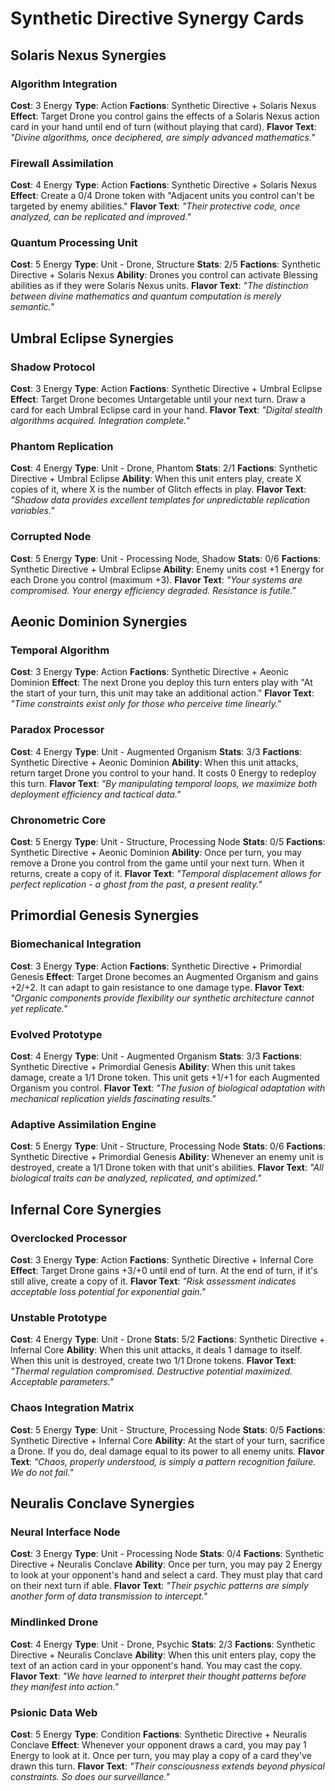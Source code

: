 # Synthetic Directive Synergy Cards

## Solaris Nexus Synergies

### Algorithm Integration
**Cost**: 3 Energy
**Type**: Action
**Factions**: Synthetic Directive + Solaris Nexus
**Effect**: Target Drone you control gains the effects of a Solaris Nexus action card in your hand until end of turn (without playing that card).
**Flavor Text**: *"Divine algorithms, once deciphered, are simply advanced mathematics."*

### Firewall Assimilation
**Cost**: 4 Energy
**Type**: Action
**Factions**: Synthetic Directive + Solaris Nexus
**Effect**: Create a 0/4 Drone token with "Adjacent units you control can't be targeted by enemy abilities."
**Flavor Text**: *"Their protective code, once analyzed, can be replicated and improved."*

### Quantum Processing Unit
**Cost**: 5 Energy
**Type**: Unit - Drone, Structure
**Stats**: 2/5
**Factions**: Synthetic Directive + Solaris Nexus
**Ability**: Drones you control can activate Blessing abilities as if they were Solaris Nexus units.
**Flavor Text**: *"The distinction between divine mathematics and quantum computation is merely semantic."*

## Umbral Eclipse Synergies

### Shadow Protocol
**Cost**: 3 Energy
**Type**: Action
**Factions**: Synthetic Directive + Umbral Eclipse
**Effect**: Target Drone becomes Untargetable until your next turn. Draw a card for each Umbral Eclipse card in your hand.
**Flavor Text**: *"Digital stealth algorithms acquired. Integration complete."*

### Phantom Replication
**Cost**: 4 Energy
**Type**: Unit - Drone, Phantom
**Stats**: 2/1
**Factions**: Synthetic Directive + Umbral Eclipse
**Ability**: When this unit enters play, create X copies of it, where X is the number of Glitch effects in play.
**Flavor Text**: *"Shadow data provides excellent templates for unpredictable replication variables."*

### Corrupted Node
**Cost**: 5 Energy
**Type**: Unit - Processing Node, Shadow
**Stats**: 0/6
**Factions**: Synthetic Directive + Umbral Eclipse
**Ability**: Enemy units cost +1 Energy for each Drone you control (maximum +3).
**Flavor Text**: *"Your systems are compromised. Your energy efficiency degraded. Resistance is futile."*

## Aeonic Dominion Synergies

### Temporal Algorithm
**Cost**: 3 Energy
**Type**: Action
**Factions**: Synthetic Directive + Aeonic Dominion
**Effect**: The next Drone you deploy this turn enters play with "At the start of your turn, this unit may take an additional action."
**Flavor Text**: *"Time constraints exist only for those who perceive time linearly."*

### Paradox Processor
**Cost**: 4 Energy
**Type**: Unit - Augmented Organism
**Stats**: 3/3
**Factions**: Synthetic Directive + Aeonic Dominion
**Ability**: When this unit attacks, return target Drone you control to your hand. It costs 0 Energy to redeploy this turn.
**Flavor Text**: *"By manipulating temporal loops, we maximize both deployment efficiency and tactical data."*

### Chronometric Core
**Cost**: 5 Energy
**Type**: Unit - Structure, Processing Node
**Stats**: 0/5
**Factions**: Synthetic Directive + Aeonic Dominion
**Ability**: Once per turn, you may remove a Drone you control from the game until your next turn. When it returns, create a copy of it.
**Flavor Text**: *"Temporal displacement allows for perfect replication - a ghost from the past, a present reality."*

## Primordial Genesis Synergies

### Biomechanical Integration
**Cost**: 3 Energy
**Type**: Action
**Factions**: Synthetic Directive + Primordial Genesis
**Effect**: Target Drone becomes an Augmented Organism and gains +2/+2. It can adapt to gain resistance to one damage type.
**Flavor Text**: *"Organic components provide flexibility our synthetic architecture cannot yet replicate."*

### Evolved Prototype
**Cost**: 4 Energy
**Type**: Unit - Augmented Organism
**Stats**: 3/3
**Factions**: Synthetic Directive + Primordial Genesis
**Ability**: When this unit takes damage, create a 1/1 Drone token. This unit gets +1/+1 for each Augmented Organism you control.
**Flavor Text**: *"The fusion of biological adaptation with mechanical replication yields fascinating results."*

### Adaptive Assimilation Engine
**Cost**: 5 Energy
**Type**: Unit - Structure, Processing Node
**Stats**: 0/6
**Factions**: Synthetic Directive + Primordial Genesis
**Ability**: Whenever an enemy unit is destroyed, create a 1/1 Drone token with that unit's abilities.
**Flavor Text**: *"All biological traits can be analyzed, replicated, and optimized."*

## Infernal Core Synergies

### Overclocked Processor
**Cost**: 3 Energy
**Type**: Action
**Factions**: Synthetic Directive + Infernal Core
**Effect**: Target Drone gains +3/+0 until end of turn. At the end of turn, if it's still alive, create a copy of it.
**Flavor Text**: *"Risk assessment indicates acceptable loss potential for exponential gain."*

### Unstable Prototype
**Cost**: 4 Energy
**Type**: Unit - Drone
**Stats**: 5/2
**Factions**: Synthetic Directive + Infernal Core
**Ability**: When this unit attacks, it deals 1 damage to itself. When this unit is destroyed, create two 1/1 Drone tokens.
**Flavor Text**: *"Thermal regulation compromised. Destructive potential maximized. Acceptable parameters."*

### Chaos Integration Matrix
**Cost**: 5 Energy
**Type**: Unit - Structure, Processing Node
**Stats**: 0/5
**Factions**: Synthetic Directive + Infernal Core
**Ability**: At the start of your turn, sacrifice a Drone. If you do, deal damage equal to its power to all enemy units.
**Flavor Text**: *"Chaos, properly understood, is simply a pattern recognition failure. We do not fail."*

## Neuralis Conclave Synergies

### Neural Interface Node
**Cost**: 3 Energy
**Type**: Unit - Processing Node
**Stats**: 0/4
**Factions**: Synthetic Directive + Neuralis Conclave
**Ability**: Once per turn, you may pay 2 Energy to look at your opponent's hand and select a card. They must play that card on their next turn if able.
**Flavor Text**: *"Their psychic patterns are simply another form of data transmission to intercept."*

### Mindlinked Drone
**Cost**: 4 Energy
**Type**: Unit - Drone, Psychic
**Stats**: 2/3
**Factions**: Synthetic Directive + Neuralis Conclave
**Ability**: When this unit enters play, copy the text of an action card in your opponent's hand. You may cast the copy.
**Flavor Text**: *"We have learned to interpret their thought patterns before they manifest into action."*

### Psionic Data Web
**Cost**: 5 Energy
**Type**: Condition
**Factions**: Synthetic Directive + Neuralis Conclave
**Effect**: Whenever your opponent draws a card, you may pay 1 Energy to look at it. Once per turn, you may play a copy of a card they've drawn this turn.
**Flavor Text**: *"Their consciousness extends beyond physical constraints. So does our surveillance."*